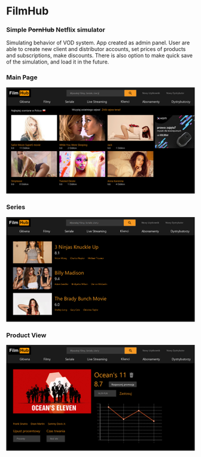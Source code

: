 # FilmHub
### Simple ~~PornHub~~ Netflix simulator <br/>
Simulating behavior of VOD system. App created as admin panel. User are able
to create new client and distributor accounts, set prices of products and subscriptions,
make discounts. There is also option to make quick save of the simulation, and 
load it in the future. 
### Main Page
![Alt text](src/main/resources/images/FilmHub2.png?raw=true)
### Series
![Alt text](src/main/resources/images/Series.png?raw=true)
### Product View
![Alt text](src/main/resources/images/Product.png?raw=true)
